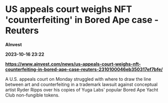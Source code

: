 # US appeals court weighs NFT 'counterfeiting' in Bored Ape case - Reuters
**AInvest**

**2023-10-16 23:22**

**https://www.ainvest.com/news/us-appeals-court-weighs-nft-counterfeiting-in-bored-ape-case-reuters-2310100046eb350317ef7bfe/**

A U.S. appeals court on Monday struggled with where to draw the line between art and counterfeiting in a trademark lawsuit against conceptual artist Ryder Ripps over his copies of Yuga Labs' popular Bored Ape Yacht Club non-fungible tokens.